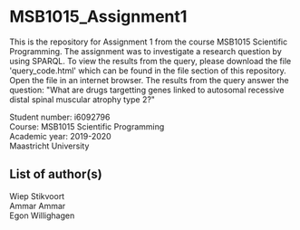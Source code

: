 # MSB1015_Assignment1
This is the repository for Assignment 1 from the course MSB1015 Scientific Programming. The assignment was to investigate a research question by using SPARQL. To view the results from the query, please download the file 'query_code.html' which can be found in the file section of this repository. Open the file in an internet browser. The results from the query answer the question:
"What are drugs targetting genes linked to autosomal recessive distal spinal muscular atrophy type 2?"

Student number: i6092796  
Course: MSB1015 Scientific Programming  
Academic year: 2019-2020  
Maastricht University  

## List of author(s)
Wiep Stikvoort  
Ammar Ammar  
Egon Willighagen  
